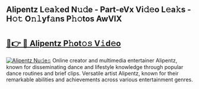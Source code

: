 ## Alipentz L𝚎a𝚔ed N𝚞𝚍e - Part-eVx Vi𝚍𝚎o L𝚎a𝚔s - H𝚘𝚝 O𝚗𝚕yf𝚊ns P𝚑𝚘tos AwVIX

# <h2><a href="http://kf5vwuw.oniu.top/?m=Alipentz">🔗👉 🔴 Alipentz P𝚑ot𝚘𝚜 V𝚒d𝚎o</a></h2>

[![Alipentz Nu𝚍e𝚜](https://i.imgur.com/0qMVB7G.gif)](http://kf5vwuw.oniu.top/?m=Alipentz)
Online creator and multimedia entertainer Alipentz, known for disseminating dance and lifestyle knowledge through popular dance routines and brief clips. Versatile artist Alipentz, known for their remarkable abilities and achievements across various entertainment genres.  
